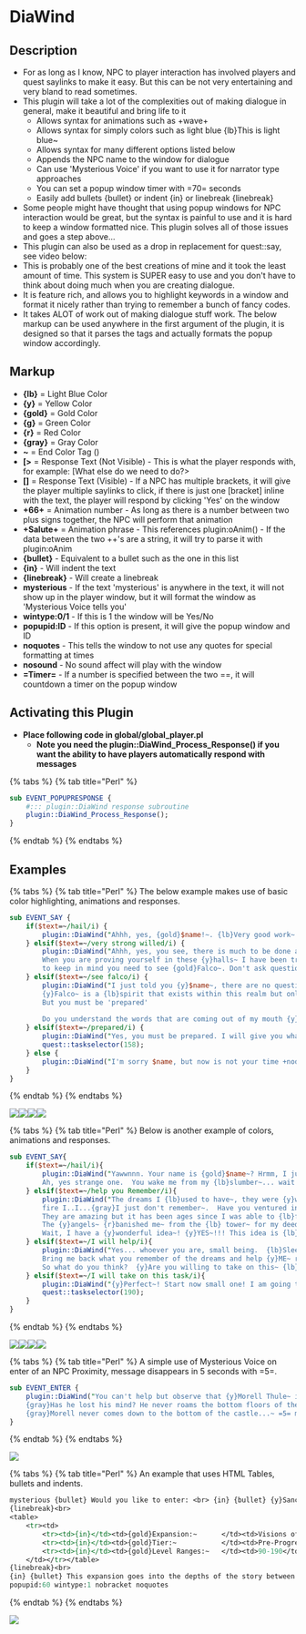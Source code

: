 # DiaWind

## Description

* For as long as I know, NPC to player interaction has involved players and quest saylinks to make it easy. But this can be not very entertaining and very bland to read sometimes.
* This plugin will take a lot of the complexities out of making dialogue in general, make it beautiful and bring life to it
  * Allows syntax for animations such as +wave+
  * Allows syntax for simply colors such as light blue {lb}This is light blue~
  * Allows syntax for many different options listed below
  * Appends the NPC name to the window for dialogue
  * Can use 'Mysterious Voice' if you want to use it for narrator type approaches
  * You can set a popup window timer with =70= seconds
  * Easily add bullets {bullet} or indent {in} or linebreak {linebreak}
* Some people might have thought that using popup windows for NPC interaction would be great, but the syntax is painful to use and it is hard to keep a window formatted nice. This plugin solves all of those issues and goes a step above...
* This plugin can also be used as a drop in replacement for quest::say, see video below:
* This is probably one of the best creations of mine and it took the least amount of time. This system is SUPER easy to use and you don't have to think about doing much when you are creating dialogue.
* It is feature rich, and allows you to highlight keywords in a window and format it nicely rather than trying to remember a bunch of fancy codes.
* It takes ALOT of work out of making dialogue stuff work. The below markup can be used anywhere in the first argument of the plugin, it is designed so that it parses the tags and actually formats the popup window accordingly.

## Markup

* **{lb}** = Light Blue Color
* **{y}** = Yellow Color
* **{gold}** = Gold Color
* **{g}** = Green Color
* **{r}** = Red Color
* **{gray}** = Gray Color
* **~** = End Color Tag \(\)
* **\[&gt;** = Response Text \(Not Visible\) - This is what the player responds with, for example: \[What else do we need to do?&gt;
* **\[\]** = Response Text \(Visible\) - If a NPC has multiple brackets, it will give the player multiple saylinks to click, if there is just one \[bracket\] inline with the text, the player will respond by clicking 'Yes' on the window
* **+66+** = Animation number - As long as there is a number between two plus signs together, the NPC will perform that animation
* **+Salute+** = Animation phrase - This references plugin:oAnim\(\) - If the data between the two ++'s are a string, it will try to parse it with plugin:oAnim
* **{bullet}** - Equivalent to a bullet such as the one in this list
* **{in}** - Will indent the text
* **{linebreak}** - Will create a linebreak
* **mysterious** - If the text 'mysterious' is anywhere in the text, it will not show up in the player window, but it will format the window as 'Mysterious Voice tells you'
* **wintype:0/1** - If this is 1 the window will be Yes/No
* **popupid:ID** - If this option is present, it will give the popup window and ID
* **noquotes** - This tells the window to not use any quotes for special formatting at times
* **nosound** - No sound affect will play with the window
* **=Timer=** - If a number is specified between the two ==, it will countdown a timer on the popup window

## Activating this Plugin

* **Place following code in global/global\_player.pl**
  * **Note you need the plugin::DiaWind\_Process\_Response\(\) if you want the ability to have players automatically respond with messages**

{% tabs %}
{% tab title="Perl" %}
```perl
sub EVENT_POPUPRESPONSE {
    #::: plugin::DiaWind response subroutine
    plugin::DiaWind_Process_Response();
}
```
{% endtab %}
{% endtabs %}

## Examples

{% tabs %}
{% tab title="Perl" %}
The below example makes use of basic color highlighting, animations and responses.

```perl
sub EVENT_SAY {
    if($text=~/hail/i) {
        plugin::DiaWind("Ahhh, yes, {gold}$name!~. {lb}Very good work~. You must be [very strong willed] my friend.+bowto+");
    } elsif($text=~/very strong willed/i) {
        plugin::DiaWind("Ahhh, yes, you see, there is much to be done and {lb}you've only begun~.
        When you are proving yourself in these {y}halls~ I have been troubled to tell you
        to keep in mind you need to see {gold}Falco~. Don't ask questions.[See Falco?>+nodyes+");
    } elsif($text=~/see falco/i) {
        plugin::DiaWind("I just told you {y}$name~, there are no questions.
        {y}Falco~ is a {lb}spirit that exists within this realm but only by fine threads~, he has the information that you need.
        But you must be 'prepared'
 
		Do you understand the words that are coming out of my mouth {y} $name~? [I am prepared> +nodyes+");
    } elsif($text=~/prepared/i) {
        plugin::DiaWind("Yes, you must be prepared. I will give you what you need to know.+point+");
        quest::taskselector(158);
    } else {
        plugin::DiaWind("I'm sorry $name, but now is not your time +nodyes+");
    }
}
```
{% endtab %}
{% endtabs %}

![](http://wiki.eqemulator.org/l/wa/images/DiaWind_Examples/DiaWind_Example_1.png)![](http://wiki.eqemulator.org/l/wa/images/DiaWind_Examples/DiaWind_Example_2.png)![](http://wiki.eqemulator.org/l/wa/images/DiaWind_Examples/DiaWind_Example_3.png)![](http://wiki.eqemulator.org/l/wa/images/DiaWind_Examples/DiaWind_Example_4.png)

{% tabs %}
{% tab title="Perl" %}
Below is another example of colors, animations and responses.

```perl
sub EVENT_SAY{
    if($text=~/hail/i){               
        plugin::DiaWind("Yawwnnn. Your name is {gold}$name~? Hrmm, I just can't {gold}remember anymore...~ {gray}I, I, I, ugh... what was it again...~
        Ah, yes strange one.  You wake me from my {lb}slumber~... wait what was it, {lb}who are you?~  I just want to {lb}remember~ [I can help you remember> +31+");
    } elsif($text=~/help you Remember/i){
        plugin::DiaWind("The dreams I {lb}used to have~, they were {y}wondeakkadiusrful~.  {lb}Dreams~ of {gold}mountains and skeletons~ and err...
        fire I..I...{gray}I just don't remember~.  Have you ventured into the {gold}angels tower and slept in their wonderful beds~?
        They are amazing but it has been ages since I was able to {lb}feel those beds~. 
        The {y}angels~ {r}banished me~ from the {lb} tower~ for my deeds, but alas, that is another {y}story~...
        Wait, I have a {y}wonderful idea~! {y}YES~!!! This idea is {lb}amazing~ and perhaps you would like to {lb}help~ me with it!!! [I will help you> +cheer+");
    } elsif($text=~/I will help/i){
        plugin::DiaWind("Yes... whoever you are, small being.  {lb}Sleep~ in each of those {lb}wonderful beds~ and fall into the dreams in which I try to remember. 
        Bring me back what you remember of the dreams and help {y}ME~ remember the days when I was able to sleep in those amazing beds, will yeh? 
        So what do you think?  {y}Are you willing to take on this~ {lb}task~? [I will take on this task for you> +shrug+");
    } elsif($text=~/I will take on this task/i){
        plugin::DiaWind("{y}Perfect~! Start now small one! I am going to try and sleep on this {gray}horrible bed~... +cheer+");
        quest::taskselector(190);
    }
}
```
{% endtab %}
{% endtabs %}

![](http://wiki.eqemulator.org/l/wa/images/DiaWind_Examples/DiaWind_Example_5.png)![](http://wiki.eqemulator.org/l/wa/images/DiaWind_Examples/DiaWind_Example_6.png)![](http://wiki.eqemulator.org/l/wa/images/DiaWind_Examples/DiaWind_Example_7.png)![](http://wiki.eqemulator.org/l/wa/images/DiaWind_Examples/DiaWind_Example_8.png)

{% tabs %}
{% tab title="Perl" %}
A simple use of Mysterious Voice on enter of an NPC Proximity, message disappears in 5 seconds with =5=.

```perl
sub EVENT_ENTER {
	plugin::DiaWind("You can't help but observe that {y}Morell Thule~ is {r}shackled~ by some {g}magic spell~...
	{gray}Has he lost his mind? He never roams the bottom floors of the castle...~
	{gray}Morell never comes down to the bottom of the castle...~ =5= mysterious");
}
```
{% endtab %}
{% endtabs %}

![](http://wiki.eqemulator.org/l/wa/images/DiaWind_Examples/DiaWind_Example_9.png)

{% tabs %}
{% tab title="Perl" %}
An example that uses HTML Tables, bullets and indents.

```perl
mysterious {bullet} Would you like to enter: <br> {in} {bullet} {y}Sanctum Somnium~?<br>
{linebreak}<br>
<table>
	<tr><td>
		<tr><td>{in}</td><td>{gold}Expansion:~      </td><td>Visions of Morell</td>
		<tr><td>{in}</td><td>{gold}Tier:~           </td><td>Pre-Progression</td>
		<tr><td>{in}</td><td>{gold}Level Ranges:~   </td><td>90-190</td>
	</td></tr></table>
{linebreak}<br>
{in} {bullet} This expansion goes into the depths of the story between the {y}Thule Gods~ and their endless quarell over realms after the death of {r}Cazic Thule~
popupid:60 wintype:1 nobracket noquotes
```
{% endtab %}
{% endtabs %}

![](http://i.imgur.com/bN2H4Ft.png)

